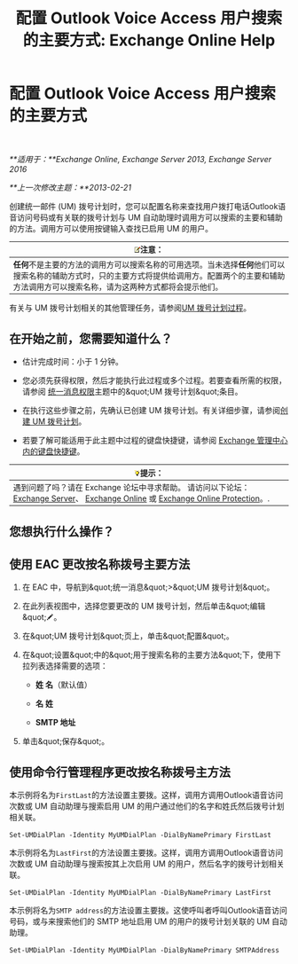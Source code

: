﻿---
title: '配置 Outlook Voice Access 用户搜索的主要方式: Exchange Online Help'
TOCTitle: 配置 Outlook Voice Access 用户搜索的主要方式
ms:assetid: 3d93a037-5820-41d3-9206-69f534414daf
ms:mtpsurl: https://technet.microsoft.com/zh-cn/library/Aa997563(v=EXCHG.150)
ms:contentKeyID: 50490354
ms.date: 05/23/2018
mtps_version: v=EXCHG.150
ms.translationtype: MT
---

# 配置 Outlook Voice Access 用户搜索的主要方式

 

_**适用于：**Exchange Online, Exchange Server 2013, Exchange Server 2016_

_**上一次修改主题：**2013-02-21_

创建统一邮件 (UM) 拨号计划时，您可以配置名称来查找用户拨打电话Outlook语音访问号码或有关联的拨号计划与 UM 自动助理时调用方可以搜索的主要和辅助的方法。调用方可以使用按键输入查找已启用 UM 的用户。

<table>
<thead>
<tr class="header">
<th><img src="images/Bb124558.note(EXCHG.150).gif" title="注意" alt="注意" />注意：</th>
</tr>
</thead>
<tbody>
<tr class="odd">
<td><strong>任何</strong>不是主要的方法的调用方可以搜索名称的可用选项。当未选择<strong>任何</strong>他们可以搜索名称的辅助方式时，只的主要方式将提供给调用方。配置两个的主要和辅助方法调用方可以搜索名称，请为这两种方式都将会提示他们。</td>
</tr>
</tbody>
</table>


有关与 UM 拨号计划相关的其他管理任务，请参阅[UM 拨号计划过程](um-dial-plan-procedures-exchange-2013-help.md)。

## 在开始之前，您需要知道什么？

  - 估计完成时间：小于 1 分钟。

  - 您必须先获得权限，然后才能执行此过程或多个过程。若要查看所需的权限，请参阅 [统一消息权限](unified-messaging-permissions-exchange-2013-help.md)主题中的\&quot;UM 拨号计划\&quot;条目。

  - 在执行这些步骤之前，先确认已创建 UM 拨号计划。有关详细步骤，请参阅[创建 UM 拨号计划](create-a-um-dial-plan-exchange-2013-help.md)。

  - 若要了解可能适用于此主题中过程的键盘快捷键，请参阅 [Exchange 管理中心内的键盘快捷键](keyboard-shortcuts-in-the-exchange-admin-center-exchange-online-protection-help.md)。

<table>
<thead>
<tr class="header">
<th><img src="images/Bb124558.tip(EXCHG.150).gif" title="提示" alt="提示" />提示：</th>
</tr>
</thead>
<tbody>
<tr class="odd">
<td>遇到问题了吗？请在 Exchange 论坛中寻求帮助。 请访问以下论坛：<a href="https://go.microsoft.com/fwlink/p/?linkid=60612">Exchange Server</a>、 <a href="https://go.microsoft.com/fwlink/p/?linkid=267542">Exchange Online</a> 或 <a href="https://go.microsoft.com/fwlink/p/?linkid=285351">Exchange Online Protection</a>。.</td>
</tr>
</tbody>
</table>


## 您想执行什么操作？

## 使用 EAC 更改按名称拨号主要方法

1.  在 EAC 中，导航到\&quot;统一消息\&quot;\>\&quot;UM 拨号计划\&quot;。

2.  在此列表视图中，选择您要更改的 UM 拨号计划，然后单击\&quot;编辑\&quot;![编辑图标](images/Bb124582.6f53ccb2-1f13-4c02-bea0-30690e6ea71d(EXCHG.150).gif "编辑图标")。

3.  在\&quot;UM 拨号计划\&quot;页上，单击\&quot;配置\&quot;。

4.  在\&quot;设置\&quot;中的\&quot;用于搜索名称的主要方法\&quot;下，使用下拉列表选择需要的选项：
    
      - **姓 名**（默认值）
    
      - **名 姓**
    
      - **SMTP 地址**

5.  单击\&quot;保存\&quot;。

## 使用命令行管理程序更改按名称拨号主方法

本示例将名为`FirstLast`的方法设置主要拨。这样，调用方调用Outlook语音访问次数或 UM 自动助理与搜索启用 UM 的用户通过他们的名字和姓氏然后拨号计划相关联。

    Set-UMDialPlan -Identity MyUMDialPlan -DialByNamePrimary FirstLast

本示例将名为`LastFirst`的方法设置主要拨。这样，调用方调用Outlook语音访问次数或 UM 自动助理与搜索按其上次启用 UM 的用户，然后名字的拨号计划相关联。

    Set-UMDialPlan -Identity MyUMDialPlan -DialByNamePrimary LastFirst 

本示例将名为`SMTP address`的方法设置主要拨。这使呼叫者呼叫Outlook语音访问号码，或与来搜索他们的 SMTP 地址启用 UM 的用户的拨号计划关联的 UM 自动助理。

    Set-UMDialPlan -Identity MyUMDialPlan -DialByNamePrimary SMTPAddress

